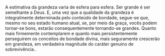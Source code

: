 ﻿A estimativa da grandeza varia de esfera para esfera. Ser grande é ser semelhante a Deus. E, uma vez que a qualidade da grandeza é integralmente determinada pelo conteúdo de bondade, segue-se que, mesmo no seu estado humano atual, se, por meio da graça, vocês podem tornar-se bons, estarão consequentemente tornando-se grandes. Quanto mais firmemente contemplarem e quanto mais persistentemente perseguirem os conceitos de bondade divina, mais seguramente crescerão em grandeza, em verdadeira magnitude do caráter genuíno de sobrevivência..